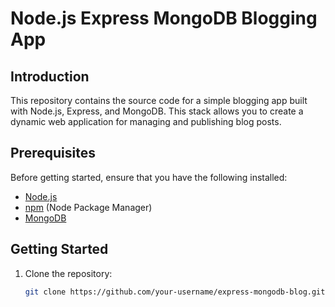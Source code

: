# Node.js Express MongoDB Blogging App

## Introduction

This repository contains the source code for a simple blogging app built with Node.js, Express, and MongoDB. This stack allows you to create a dynamic web application for managing and publishing blog posts.

## Prerequisites

Before getting started, ensure that you have the following installed:

- [Node.js](https://nodejs.org/)
- [npm](https://www.npmjs.com/) (Node Package Manager)
- [MongoDB](https://www.mongodb.com/)

## Getting Started

1. Clone the repository:

   ```bash
   git clone https://github.com/your-username/express-mongodb-blog.git

